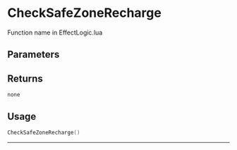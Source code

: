 # CheckSafeZoneRecharge

Function name in EffectLogic.lua

## Parameters

## Returns

`none`

## Usage

```lua
CheckSafeZoneRecharge()
```

---
